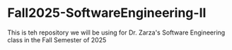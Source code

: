 # Fall2025-SoftwareEngineering-II

This is teh repository we will be using for Dr. Zarza's Software Engineering class in the Fall Semester of 2025
